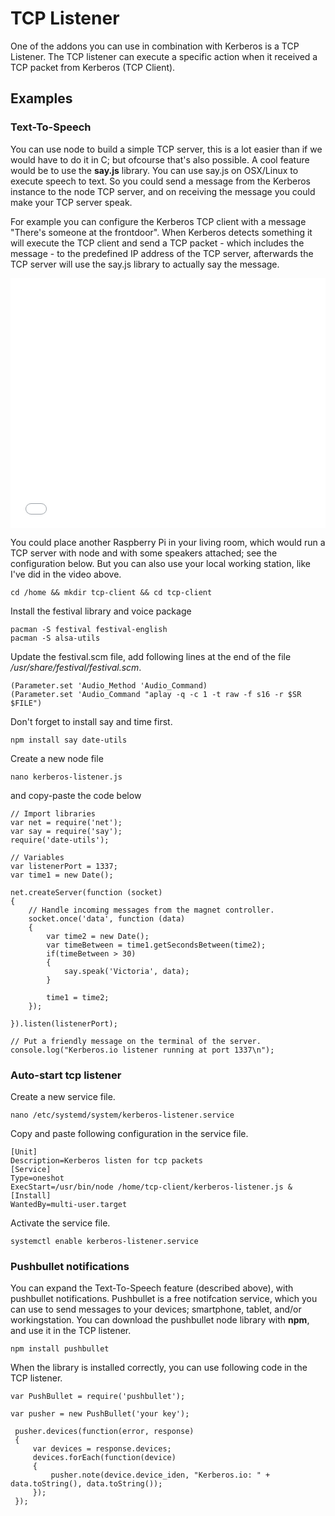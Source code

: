 # TCP Listener

One of the addons you can use in combination with Kerberos is a TCP Listener. The TCP listener can execute a specific action when it received a TCP packet from Kerberos (TCP Client).

## Examples

### Text-To-Speech

You can use node to build a simple TCP server, this is a lot easier than if we would have to do it in C; but ofcourse that's also possible. A cool feature would be to use the **say.js** library. You can use say.js on OSX/Linux to execute speech to text. So you could send a message from the Kerberos instance to the node TCP server, and on receiving the message you could make your TCP server speak.

For example you can configure the Kerberos TCP client with a message "There's someone at the frontdoor". When Kerberos detects something it will execute the TCP client and send a TCP packet - which includes the message - to the predefined IP address of the TCP server, afterwards the TCP server will use the say.js library to actually say the message. 

<iframe src="//player.vimeo.com/video/122785370?autoplay=0&color=943633" frameborder="0" webkitallowfullscreen mozallowfullscreen allowfullscreen style="width:100%; height: 400px;"></iframe>

You could place another Raspberry Pi in your living room, which would run a TCP server with node and with some speakers attached; see the configuration below. But you can also use your local working station, like I've did in the video above.

    cd /home && mkdir tcp-client && cd tcp-client

Install the festival library and voice package

	pacman -S festival festival-english
	pacman -S alsa-utils

Update the festival.scm file, add following lines at the end of the file */usr/share/festival/festival.scm*.

	(Parameter.set 'Audio_Method 'Audio_Command)
	(Parameter.set 'Audio_Command "aplay -q -c 1 -t raw -f s16 -r $SR $FILE")

Don't forget to install say and time first.

	npm install say date-utils

Create a new node file

    nano kerberos-listener.js

and copy-paste the code below

    // Import libraries
    var net = require('net');
    var say = require('say');
    require('date-utils');

    // Variables
    var listenerPort = 1337;
    var time1 = new Date();

    net.createServer(function (socket)
    {
        // Handle incoming messages from the magnet controller.
        socket.once('data', function (data)
        {
            var time2 = new Date();
            var timeBetween = time1.getSecondsBetween(time2);
            if(timeBetween > 30)
            {
                say.speak('Victoria', data);
            }

            time1 = time2;
        });

    }).listen(listenerPort);

    // Put a friendly message on the terminal of the server.
    console.log("Kerberos.io listener running at port 1337\n");

### Auto-start tcp listener

Create a new service file.

    nano /etc/systemd/system/kerberos-listener.service

Copy and paste following configuration in the service file.

    [Unit]
    Description=Kerberos listen for tcp packets
    [Service]
    Type=oneshot
    ExecStart=/usr/bin/node /home/tcp-client/kerberos-listener.js &
    [Install]
    WantedBy=multi-user.target

Activate the service file.

    systemctl enable kerberos-listener.service

### Pushbullet notifications

You can expand the Text-To-Speech feature (described above), with pushbullet notifications. Pushbullet is a free notifcation service, which you can use to send messages to your devices; smartphone, tablet, and/or workingstation. You can download the pushbullet node library with **npm**, and use it in the TCP listener.

    npm install pushbullet

When the library is installed correctly, you can use following code in the TCP listener.

    var PushBullet = require('pushbullet');

    var pusher = new PushBullet('your key');

     pusher.devices(function(error, response)
     {
         var devices = response.devices;
         devices.forEach(function(device)
         {
             pusher.note(device.device_iden, "Kerberos.io: " + data.toString(), data.toString());
         });
     });
